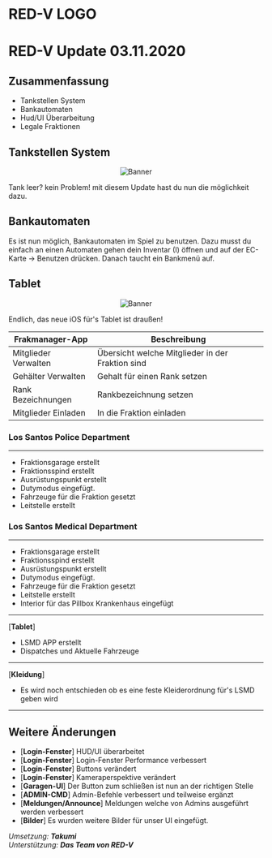 <p align="center">
  <h1> RED-V LOGO </h1>
</p>

# RED-V Update 03.11.2020

## Zusammenfassung
- Tankstellen System
- Bankautomaten
- Hud/UI Überarbeitung
- Legale Fraktionen

## Tankstellen System
<p align="center">
  <img src="http://i.epvpimg.com/e20Gbab.png" alt="Banner"/>
</p>

Tank leer? kein Problem! mit diesem Update hast du nun die möglichkeit dazu.

## Bankautomaten
Es ist nun möglich, Bankautomaten im Spiel zu benutzen.
Dazu musst du einfach an einen Automaten gehen dein Inventar (I) öffnen und auf der EC-Karte -> Benutzen drücken.
Danach taucht ein Bankmenü auf.

## Tablet
<p align="center">
  <img src="http://i.epvpimg.com/kPjJeab.png" alt="Banner"/>
</p>

Endlich, das neue iOS für's Tablet ist draußen!

| Frakmanager-App | Beschreibung |
| ------| ------------ |
| Mitglieder Verwalten | Übersicht welche Mitglieder in der Fraktion sind |
| Gehälter Verwalten | Gehalt für einen Rank setzen |
| Rank Bezeichnungen | Rankbezeichnung setzen |
| Mitglieder Einladen | In die Fraktion einladen |

### Los Santos Police Department
***
- Fraktionsgarage erstellt
- Fraktionsspind erstellt
- Ausrüstungspunkt erstellt
- Dutymodus eingefügt.
- Fahrzeuge für die Fraktion gesetzt
- Leitstelle erstellt

### Los Santos Medical Department
***
- Fraktionsgarage erstellt
- Fraktionsspind erstellt
- Ausrüstungspunkt erstellt
- Dutymodus eingefügt.
- Fahrzeuge für die Fraktion gesetzt
- Leitstelle erstellt
- Interior für das Pillbox Krankenhaus eingefügt
***
[**Tablet**] 
- LSMD APP erstellt
- Dispatches und Aktuelle Fahrzeuge
***
[**Kleidung**]
- Es wird noch entschieden ob es eine feste Kleiderordnung für's LSMD geben wird
***

## Weitere Änderungen
- [**Login-Fenster**] HUD/UI überarbeitet
- [**Login-Fenster**] Login-Fenster Performance verbessert
- [**Login-Fenster**] Buttons verändert
- [**Login-Fenster**] Kameraperspektive verändert
- [**Garagen-UI**] Der Button zum schließen ist nun an der richtigen Stelle
- [**ADMIN-CMD**] Admin-Befehle verbessert und teilweise ergänzt
- [**Meldungen/Announce**] Meldungen welche von Admins ausgeführt werden verbessert
- [**Bilder**] Es wurden weitere Bilder für unser UI eingefügt.

*Umsetzung: **Takumi***
<br>
*Unterstützung: **Das Team von RED-V***
